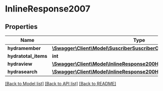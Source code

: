 # InlineResponse2007

## Properties
Name | Type | Description | Notes
------------ | ------------- | ------------- | -------------
**hydramember** | [**\Swagger\Client\Model\SuscriberSuscriberOutputJsonldSuscriberRead[]**](SuscriberSuscriberOutputJsonldSuscriberRead.md) |  | 
**hydratotal_items** | **int** |  | [optional] 
**hydraview** | [**\Swagger\Client\Model\InlineResponse200Hydraview**](InlineResponse200Hydraview.md) |  | [optional] 
**hydrasearch** | [**\Swagger\Client\Model\InlineResponse200Hydrasearch**](InlineResponse200Hydrasearch.md) |  | [optional] 

[[Back to Model list]](../../README.md#documentation-for-models) [[Back to API list]](../../README.md#documentation-for-api-endpoints) [[Back to README]](../../README.md)

